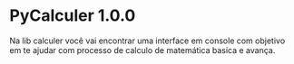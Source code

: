 # PyCalculer 1.0.0

Na lib calculer você vai encontrar uma interface em console com objetivo 
  em te ajudar com processo de calculo de matemática basica e avança.

